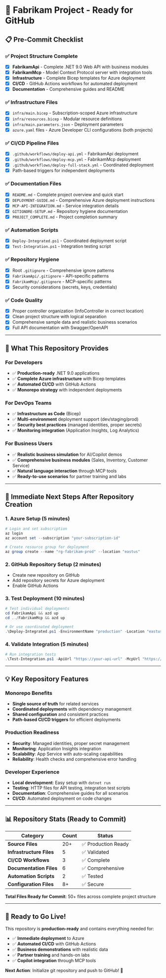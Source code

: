 # 🚀 Fabrikam Project - Ready for GitHub

## 📋 Pre-Commit Checklist

### ✅ Project Structure Complete
- [x] **FabrikamApi** - Complete .NET 9.0 Web API with business modules
- [x] **FabrikamMcp** - Model Context Protocol server with integration tools
- [x] **Infrastructure** - Complete Bicep templates for Azure deployment
- [x] **CI/CD** - GitHub Actions workflows for automated deployment
- [x] **Documentation** - Comprehensive guides and README

### ✅ Infrastructure Files
- [x] `infra/main.bicep` - Subscription-scoped Azure infrastructure
- [x] `infra/resources.bicep` - Modular resource definitions
- [x] `infra/main.parameters.json` - Deployment parameters
- [x] `azure.yaml` files - Azure Developer CLI configurations (both projects)

### ✅ CI/CD Pipeline Files
- [x] `.github/workflows/deploy-api.yml` - FabrikamApi deployment
- [x] `.github/workflows/deploy-mcp.yml` - FabrikamMcp deployment  
- [x] `.github/workflows/deploy-full-stack.yml` - Coordinated deployment
- [x] Path-based triggers for independent deployments

### ✅ Documentation Files
- [x] `README.md` - Complete project overview and quick start
- [x] `DEPLOYMENT-GUIDE.md` - Comprehensive Azure deployment instructions
- [x] `MCP-API-INTEGRATION.md` - Service integration details
- [x] `GITIGNORE-SETUP.md` - Repository hygiene documentation
- [x] `PROJECT_COMPLETE.md` - Project completion summary

### ✅ Automation Scripts
- [x] `Deploy-Integrated.ps1` - Coordinated deployment script
- [x] `Test-Integration.ps1` - Integration testing script

### ✅ Repository Hygiene
- [x] Root `.gitignore` - Comprehensive ignore patterns
- [x] `FabrikamApi/.gitignore` - API-specific patterns
- [x] `FabrikamMcp/.gitignore` - MCP-specific patterns
- [x] Security considerations (secrets, keys, credentials)

### ✅ Code Quality
- [x] Proper controller organization (InfoController in correct location)
- [x] Clean project structure with logical separation
- [x] Comprehensive sample data and realistic business scenarios
- [x] Full API documentation with Swagger/OpenAPI

---

## 🎯 What This Repository Provides

### For Developers
- ✅ **Production-ready** .NET 9.0 applications
- ✅ **Complete Azure infrastructure** with Bicep templates
- ✅ **Automated CI/CD** with GitHub Actions
- ✅ **Monorepo strategy** with independent deployments

### For DevOps Teams
- ✅ **Infrastructure as Code** (Bicep)
- ✅ **Multi-environment** deployment support (dev/staging/prod)
- ✅ **Security best practices** (managed identities, proper secrets)
- ✅ **Monitoring integration** (Application Insights, Log Analytics)

### For Business Users
- ✅ **Realistic business simulation** for AI/Copilot demos
- ✅ **Comprehensive business modules** (Sales, Inventory, Customer Service)
- ✅ **Natural language interaction** through MCP tools
- ✅ **Ready-to-use scenarios** for partner training and labs

---

## 🚀 Immediate Next Steps After Repository Creation

### 1. Azure Setup (5 minutes)
```powershell
# Login and set subscription
az login
az account set --subscription "your-subscription-id"

# Create resource group for deployment
az group create --name "rg-fabrikam-prod" --location "eastus"
```

### 2. GitHub Repository Setup (2 minutes)
- Create new repository on GitHub
- Add repository secrets for Azure deployment
- Enable GitHub Actions

### 3. Test Deployment (10 minutes)
```powershell
# Test individual deployments
cd FabrikamApi && azd up
cd ../FabrikamMcp && azd up

# Or use coordinated deployment
.\Deploy-Integrated.ps1 -EnvironmentName "production" -Location "eastus"
```

### 4. Validate Integration (5 minutes)
```powershell
# Run integration tests
.\Test-Integration.ps1 -ApiUrl "https://your-api-url" -McpUrl "https://your-mcp-url"
```

---

## 💡 Key Repository Features

### Monorepo Benefits
- **Single source of truth** for related services
- **Coordinated deployments** with dependency management
- **Shared configuration** and consistent practices
- **Path-based CI/CD triggers** for efficient deployments

### Production Readiness
- **Security**: Managed identities, proper secret management
- **Monitoring**: Application Insights integration
- **Scalability**: App Service with auto-scaling capabilities
- **Reliability**: Health checks and comprehensive error handling

### Developer Experience  
- **Local development**: Easy setup with `dotnet run`
- **Testing**: HTTP files for API testing, integration test scripts
- **Documentation**: Comprehensive guides for all scenarios
- **CI/CD**: Automated deployment on code changes

---

## 📊 Repository Stats (Ready to Commit)

| Category | Count | Status |
|----------|-------|--------|
| **Source Files** | 20+ | ✅ Production Ready |
| **Infrastructure Files** | 5 | ✅ Validated |
| **CI/CD Workflows** | 3 | ✅ Complete |
| **Documentation Files** | 6 | ✅ Comprehensive |
| **Automation Scripts** | 2 | ✅ Tested |
| **Configuration Files** | 8+ | ✅ Secure |

**Total Files Ready for Commit**: 50+ files across complete project structure

---

## 🎉 Ready to Go Live!

This repository is **production-ready** and contains everything needed for:
- ✅ **Immediate deployment** to Azure
- ✅ **Automated CI/CD** with GitHub Actions  
- ✅ **Business demonstrations** with realistic data
- ✅ **Partner training** and hands-on labs
- ✅ **Copilot integration** through MCP tools

**Next Action**: Initialize git repository and push to GitHub! 🚀
